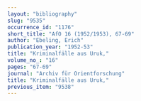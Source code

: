 ```yaml
---
layout: "bibliography"
slug: "9535"
occurrence_id: "1176"
short_title: "AfO 16 (1952/1953), 67-69"
author: "Ebeling, Erich"
publication_year: "1952-53"
title: "Kriminalfälle aus Uruk,"
volume_no_: "16"
pages: "67-69"
journal: "Archiv für Orientforschung"
title: "Kriminalfälle aus Uruk,"
previous_item: "9538"
---
```

